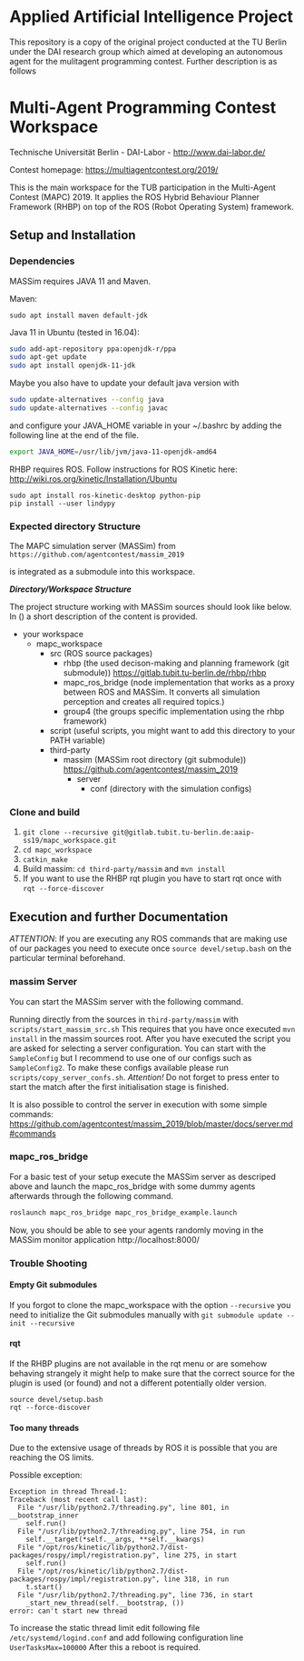 # Applied Artificial Intelligence Project

This repository is a copy of the original project conducted at the TU Berlin under the DAI research group which aimed 
at developing an autonomous agent for the mulitagent programming contest. Further description is as follows

# Multi-Agent Programming Contest Workspace

Technische Universität Berlin - DAI-Labor - http://www.dai-labor.de/

Contest homepage: https://multiagentcontest.org/2019/

This is the main workspace for the TUB participation in the Multi-Agent Contest (MAPC) 2019.
It applies the ROS Hybrid Behaviour Planner Framework (RHBP) on top of the ROS (Robot Operating System) framework.

## Setup and Installation

### Dependencies

MASSim requires JAVA 11 and Maven.

Maven:
```
sudo apt install maven default-jdk
```

Java 11 in Ubuntu (tested in 16.04):

```bash
sudo add-apt-repository ppa:openjdk-r/ppa
sudo apt-get update
sudo apt install openjdk-11-jdk
```

Maybe you also have to update your default java version with
```bash
sudo update-alternatives --config java
sudo update-alternatives --config javac

```
and configure your JAVA_HOME variable in your ~/.bashrc by adding the following line at the end of the file.

```bash
export JAVA_HOME=/usr/lib/jvm/java-11-openjdk-amd64
```

RHBP requires ROS. Follow instructions for ROS Kinetic here: http://wiki.ros.org/kinetic/Installation/Ubuntu
```
sudo apt install ros-kinetic-desktop python-pip
pip install --user lindypy
```

### Expected directory Structure

The MAPC simulation server (MASSim) from `https://github.com/agentcontest/massim_2019` 

is integrated as a submodule into this workspace.

***Directory/Workspace Structure***

The project structure working with MASSim sources should look like below. In () a short description of the content is provided.

* your workspace
    * mapc_workspace
        * src (ROS source packages)
            * rhbp (the used decison-making and planning framework (git submodule)) https://gitlab.tubit.tu-berlin.de/rhbp/rhbp
            * mapc_ros_bridge (node implementation that works as a proxy between ROS and MASSim. It converts all simulation perception and creates all required topics.)
            * group4 (the groups specific implementation using the rhbp framework)
        * script (useful scripts, you might want to add this directory to your PATH variable)
        * third-party
            * massim (MASSim root directory (git submodule)) https://github.com/agentcontest/massim_2019
                * server
                    * conf (directory with the simulation configs)
    
### Clone and build

1. `git clone --recursive git@gitlab.tubit.tu-berlin.de:aaip-ss19/mapc_workspace.git`
2. `cd mapc_workspace`
3. `catkin_make`
4. Build massim: `cd third-party/massim` and `mvn install`
5. If you want to use the RHBP rqt plugin you have to start rqt once with `rqt --force-discover`

## Execution and further Documentation

*ATTENTION*: If you are executing any ROS commands that are making use of our packages you need to execute once `source devel/setup.bash` on the particular terminal beforehand.

### massim Server

You can start the MASSim server with the following command.

Running directly from the sources in `third-party/massim` with `scripts/start_massim_src.sh`
This requires that you have once executed `mvn install` in the massim sources root.
After you have executed the script you are asked for selecting a server configuration. You can start with the `SampleConfig` but I recommend to use one of our configs such as `SampleConfig2`. To make these configs available please run `scripts/copy_server_confs.sh`. *Attention!* Do not forget to press enter to start the match after the first initialisation stage is finished.

It is also possible to control the server in execution with some simple commands:
https://github.com/agentcontest/massim_2019/blob/master/docs/server.md#commands

### mapc_ros_bridge

For a basic test of your setup execute the MASSim server as descriped above and launch the mapc_ros_bridge with some dummy agents afterwards through the following command.

```bash
roslaunch mapc_ros_bridge mapc_ros_bridge_example.launch 
```

Now, you should be able to see your agents randomly moving in the MASSim monitor application http://localhost:8000/

### Trouble Shooting

#### Empty Git submodules

If you forgot to clone the mapc_workspace with the option `--recursive` you need to initialize the
Git submodules manually with `git submodule update --init --recursive`

#### rqt

If the RHBP plugins are not available in the rqt menu or are somehow behaving strangely it might help to make sure that the correct source for the plugin
is used (or found) and not a different potentially older version.

```
source devel/setup.bash
rqt --force-discover
```

#### Too many threads

Due to the extensive usage of threads by ROS it is possible that you are reaching the OS limits. 

Possible exception:
```
Exception in thread Thread-1:
Traceback (most recent call last):
  File "/usr/lib/python2.7/threading.py", line 801, in __bootstrap_inner
    self.run()
  File "/usr/lib/python2.7/threading.py", line 754, in run
    self.__target(*self.__args, **self.__kwargs)
  File "/opt/ros/kinetic/lib/python2.7/dist-packages/rospy/impl/registration.py", line 275, in start
    self.run()
  File "/opt/ros/kinetic/lib/python2.7/dist-packages/rospy/impl/registration.py", line 318, in run
    t.start()
  File "/usr/lib/python2.7/threading.py", line 736, in start
    _start_new_thread(self.__bootstrap, ())
error: can't start new thread
```
To increase the static thread limit edit following file
`/etc/systemd/logind.conf`
and add following configuration line `UserTasksMax=100000`
After this a reboot is required.
